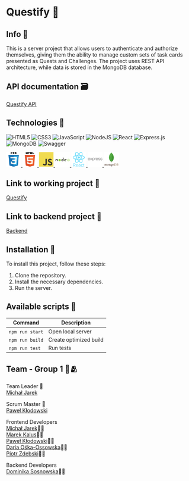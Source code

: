 # Questify 🎉

## Info 📖

This is a server project that allows users to authenticate and authorize themselves, giving them the ability to manage custom sets of task cards presented as Quests and Challenges. The project uses REST API architecture, while data is stored in the MongoDB database.

## API documentation 🗃️

[Questify API](https://questify-backend.goit.global/api-docs/)

## Technologies 🔧
![HTML5](https://img.shields.io/badge/html5-%23E34F26.svg?style=for-the-badge&logo=html5&logoColor=white)
![CSS3](https://img.shields.io/badge/css3-%231572B6.svg?style=for-the-badge&logo=css3&logoColor=white)
![JavaScript](https://img.shields.io/badge/javascript-%23323330.svg?style=for-the-badge&logo=javascript&logoColor=%23F7DF1E)
![NodeJS](https://img.shields.io/badge/node.js-6DA55F?style=for-the-badge&logo=node.js&logoColor=white)
![React](https://img.shields.io/badge/react-%2320232a.svg?style=for-the-badge&logo=react&logoColor=%2361DAFB)
![Express.js](https://img.shields.io/badge/express.js-%23404d59.svg?style=for-the-badge&logo=express&logoColor=%2361DAFB)
![MongoDB](https://img.shields.io/badge/MongoDB-%234ea94b.svg?style=for-the-badge&logo=mongodb&logoColor=white)
![Swagger](https://img.shields.io/badge/-Swagger-%23Clojure?style=for-the-badge&logo=swagger&logoColor=white)

<div>
	<a href='https://www.w3schools.com/css/' target='_blank' rel='noreferrer'>
		<img
			src='https://raw.githubusercontent.com/devicons/devicon/master/icons/css3/css3-original-wordmark.svg'
			alt='css3'
			width='40'
			height='40'
		/>
	</a>
	<a href='https://www.w3.org/html/' target='_blank' rel='noreferrer'>
		<img
			src='https://raw.githubusercontent.com/devicons/devicon/master/icons/html5/html5-original-wordmark.svg'
			alt='html5'
			width='40'
			height='40'
		/>
	</a>
	<a href='https://developer.mozilla.org/en-US/docs/Web/JavaScript' target='_blank' rel='noreferrer'>
		<img
			src='https://raw.githubusercontent.com/devicons/devicon/master/icons/javascript/javascript-original.svg'
			alt='javascript'
			width='40'
			height='40'
		/>
	</a>
	<a href='https://nodejs.org' target='_blank' rel='noreferrer'>
		<img
			src='https://raw.githubusercontent.com/devicons/devicon/master/icons/nodejs/nodejs-original-wordmark.svg'
			alt='nodejs'
			width='40'
			height='40'
		/>
	</a>
	<a href='https://reactjs.org/' target='_blank' rel='noreferrer'>
		<img
			src='https://raw.githubusercontent.com/devicons/devicon/master/icons/react/react-original-wordmark.svg'
			alt='react'
			width='40'
			height='40'
		/>
	<a href='https://expressjs.com' target='_blank' rel='noreferrer'>
		<img
			src='https://raw.githubusercontent.com/devicons/devicon/master/icons/express/express-original-wordmark.svg'
			alt='express'
			width='40'
			height='40'
		/>
	</a>
	<a href='https://www.mongodb.com/' target='_blank' rel='noreferrer'>
		<img
			src='https://raw.githubusercontent.com/devicons/devicon/master/icons/mongodb/mongodb-original-wordmark.svg'
			alt='mongodb'
			width='40'
			height='40'
		/>
	</a>
</div>

## Link to working project 🔗

[Questify](https://michal-jarek.github.io/questify-team1-project/login)

## Link to backend project 🔗

[Backend](https://github.com/Michal-Jarek/questify-team1-back-end)

## Installation 💾

To install this project, follow these steps:

1. Clone the repository.
2. Install the necessary dependencies.
3. Run the server.

## Available scripts 📜

| Command         | Description            |
| --------------- | ---------------------- |
| `npm run start` | Open local server      |
| `npm run build` | Create optimized build |
| `npm run test`  | Run tests              |

## Team - Group 1 💪🫂

Team Leader 🥷 <br>
[Michał Jarek](https://github.com/Michal-Jarek)

Scrum Master 📆<br>
[Paweł Kłodowski](https://github.com/AngryFace97)

Frontend Developers<br>
[Michał Jarek](https://github.com/Michal-Jarek)👨‍💻 <br>
[Marek Kalus](https://github.com/Marektg)👨‍💻 <br>
[Paweł Kłodowski](https://github.com/AngryFace97)👨‍💻<br>
[Daria Ośka-Ossowska](https://github.com/DariaOskaOssowska)👩‍💻<br>
[Piotr Zdebski](https://github.com/piotrekzd)👨‍💻

Backend Developers<br>
[Dominika Sosnowska](https://github.com/Dominika1708)👩‍💻
